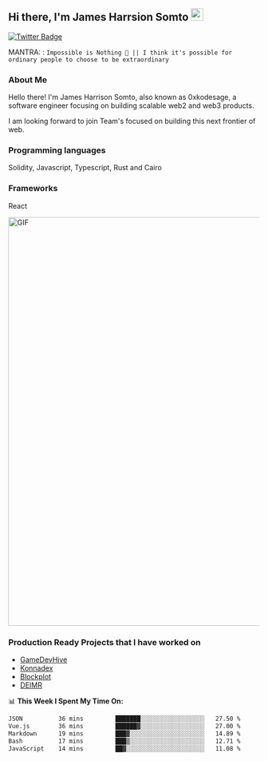 ## Hi there, I'm James Harrsion Somto <img src="https://media.giphy.com/media/hvRJCLFzcasrR4ia7z/giphy.gif" width="25px">


[![Twitter Badge](https://img.shields.io/badge/-Twitter-00acee?style=flat-square&logo=Twitter&logoColor=white)](https://twitter.com/0xkodesage)


MANTRA: : `Impossible is Nothing 🚀 || I think it's possible for ordinary people to choose to be extraordinary`

### About Me

Hello there! I'm James Harrison Somto, also known as 0xkodesage, a software engineer focusing on building scalable web2 and web3 products.

I am looking forward to join Team's focused on building this next frontier of web.

### Programming languages
Solidity, Javascript, Typescript, Rust and Cairo

### Frameworks
React
 
 <img align="center" alt="GIF" src="https://github.com/Gapur/Gapur/blob/master/coding.gif?raw=true" width="818px" height="818px" />


### Production Ready Projects that I have worked on
  - [GameDevHive](https://www.gamedevshive.org/)
  - [Konnadex](https://www.konnadex.com/)
  - [Blockplot](https://www.blockplot.org/)
  - [DEIMR](https://deimr.com/)

📊 **This Week I Spent My Time On:**

<!--START_SECTION:waka-->

```txt
JSON          36 mins         ███████░░░░░░░░░░░░░░░░░░   27.50 %
Vue.js        36 mins         ██████▓░░░░░░░░░░░░░░░░░░   27.00 %
Markdown      19 mins         ███▓░░░░░░░░░░░░░░░░░░░░░   14.89 %
Bash          17 mins         ███▒░░░░░░░░░░░░░░░░░░░░░   12.71 %
JavaScript    14 mins         ██▓░░░░░░░░░░░░░░░░░░░░░░   11.08 %
```

<!--END_SECTION:waka-->
<br />
<br />
<br />






